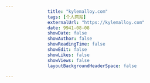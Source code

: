 ---
                title: "kylemalloy.com"
                tags: [个人网站]
                externalUrl: "https://kylemalloy.com"
                date: 9941-08-08
                showDate: false
                showAuthor: false
                showReadingTime: false
                showEdit: false
                showLikes: false
                showViews: false
                layoutBackgroundHeaderSpace: false
                ---

